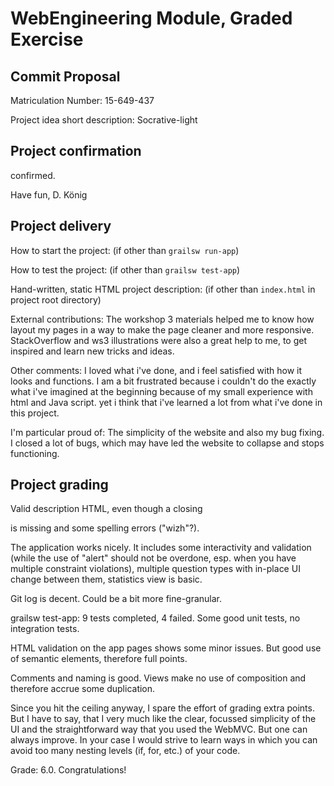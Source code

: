 # WebEngineering Module, Graded Exercise

## Commit Proposal

Matriculation Number: 15-649-437

Project idea short description: Socrative-light


## Project confirmation

confirmed.

Have fun,
D. König

## Project delivery <to be filled by student>

How to start the project: (if other than `grailsw run-app`)

How to test the project:  (if other than `grailsw test-app`)

Hand-written, static HTML 
project description:      (if other than `index.html` in project root directory)

External contributions:
The workshop 3 materials helped me to know how layout my pages in a way to make the page cleaner and more responsive.
StackOverflow and ws3 illustrations were also a great help to me, to get inspired and learn new tricks and ideas.


Other comments:
I loved what i've done, and i feel satisfied with how it looks and functions. I am a bit frustrated because i couldn't 
do the exactly what i've imagined at the beginning because of my small experience with html and Java script. yet i think
that i've learned a lot from what i've done in this project.   

I'm particular proud of:
The simplicity of the website and also my bug fixing. I closed a lot of bugs, which may have led the website to collapse
and stops functioning.   


## Project grading 

Valid description HTML, even though a closing </p> is missing and some
spelling errors ("wizh"?).

The application works nicely.
It includes some interactivity and validation (while the use of "alert"
should not be overdone, esp. when you have multiple constraint violations),
multiple question types with in-place UI change between them,
statistics view is basic.

Git log is decent. Could be a bit more fine-granular.

grailsw test-app: 9 tests completed, 4 failed.
Some good unit tests, no integration tests.

HTML validation on the app pages shows some minor issues.
But good use of semantic elements, therefore full points.

Comments and naming is good. 
Views make no use of composition and therefore accrue some duplication.

Since you hit the ceiling anyway, I spare the effort of grading 
extra points. But I have to say, that I very much like the 
clear, focussed simplicity of the UI and the straightforward way that
you used the WebMVC. 
But one can always improve. In your case I would strive to learn ways
in which you can avoid too many nesting levels (if, for, etc.) of your code.

Grade: 6.0.
Congratulations!





